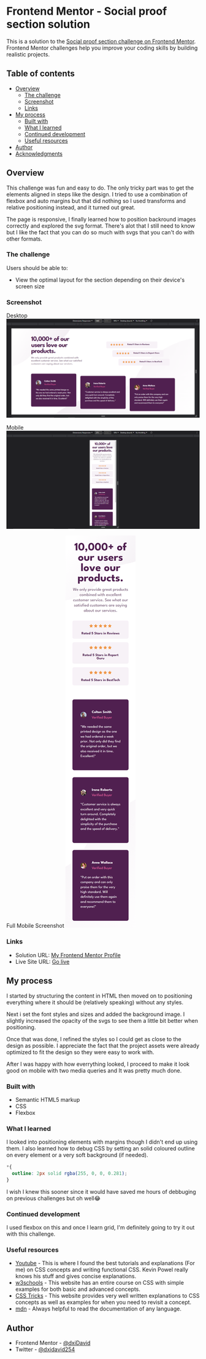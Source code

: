 # Frontend Mentor - Social proof section solution

This is a solution to the [Social proof section challenge on Frontend Mentor](https://www.frontendmentor.io/challenges/social-proof-section-6e0qTv_bA). Frontend Mentor challenges help you improve your coding skills by building realistic projects. 

## Table of contents

- [Overview](#overview)
  - [The challenge](#the-challenge)
  - [Screenshot](#screenshot)
  - [Links](#links)
- [My process](#my-process)
  - [Built with](#built-with)
  - [What I learned](#what-i-learned)
  - [Continued development](#continued-development)
  - [Useful resources](#useful-resources)
- [Author](#author)
- [Acknowledgments](#acknowledgments)


## Overview

This challenge was fun and easy to do. The only tricky part was to get the elements aligned in steps like the design. I tried to use a combination of flexbox and auto margins but that did nothing so I used transforms and relative positioning instead, and it turned out great. 

The page is responsive, I finally learned how to position backround images correctly and explored the svg format. There's alot that I still need to know but I like the fact that you can do so much with svgs that you can't do with other formats.

### The challenge

Users should be able to:

- View the optimal layout for the section depending on their device's screen size

### Screenshot

Desktop
![](./images/desktop.png)

Mobile
![](./images/mobile.png)

Full Mobile Screenshot
![](./images/mobile-2.png)



### Links

- Solution URL: [My Frontend Mentor Profile](https://www.frontendmentor.io/profile/dxiDavid)
- Live Site URL: [Go live](https://social-proof-section-challenge.pages.dev)

## My process

I started by structuring the content in HTML then moved on to positioning everything where it should be (relatively speaking) without any styles.

Next i set the font styles and sizes and added the background image. I slightly increased the opacity of the svgs to see them a little bit better when positioning. 

Once that was done, I refined the styles so I could get as close to the design as possible. I appreciate the fact that the project assets were already optimized to fit the design so they were easy to work with. 

After I was happy with how everrything looked, I proceed to make it look good on mobile with two media queries and It was pretty much done.

### Built with

- Semantic HTML5 markup
- CSS 
- Flexbox

### What I learned

I looked into positioning elements with margins though I didn't end up using them. I also learned how to debug CSS by setting an solid coloured outline on every element or a very soft background (if needed). 

```css
*{
  outline: 2px solid rgba(255, 0, 0, 0.281);
}
```

I wish I knew this sooner since it would have saved me hours of debbuging on previous challenges but oh well😂

### Continued development

I used flexbox on this and once I learn grid, I'm definitely going to try it out with this challenge.

### Useful resources

- [Youtube](https://www.youtube.com/@KevinPowell) - This is where I found the best tutorials and explanations (For me) on CSS concepts and      writing functional CSS. Kevin Powel really knows his stuff and gives concise explanations.
- [w3schools](https://w3schools.com) - This website has an entire course on CSS with simple examples for both basic and advanced concepts.
- [CSS Tricks](https://css-tricks.com/) - This website provides very well written explanations to CSS concepts as well as examples for when you need to revisit a concept.
- [mdn](https://developer.mozilla.org/en-US/) - Always helpful to read the documentation of any language.


## Author

- Frontend Mentor - [@dxiDavid](https://www.frontendmentor.io/profile/dxiDavid)
- Twitter - [@dxidavid254](https://www.twitter.com/dxidavid254)

